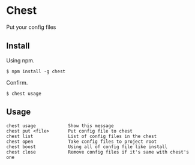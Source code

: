 # Chest

Put your config files

## Install

Using npm.

    $ npm install -g chest

Confirm.

    $ chest usage

## Usage

    chest usage            Show this message
    chest put <file>       Put config file to chest
    chest list             List of config files in the chest
    chest open             Take config files to project root
    chest boost            Using all of config file like install
    chest close            Remove config files if it's same with chest's one
